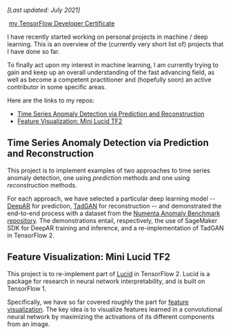 *[Last updated: July 2021]*

![]() [my TensorFlow Developer Certificate](https://www.credential.net/00b8f611-b2e9-4d65-9151-a5fd39d332ae)

I have recently started working on personal projects in machine / deep learning. This is an overview of the (currently very short list of) projects that I have done so far.

To finally act upon my interest in machine learning, I am currently trying to gain and keep up an overall understanding of the fast advancing field, as well as become a competent practitioner and (hopefully soon) an active contributor in some specific areas.

Here are the links to my repos:

- [Time Series Anomaly Detection via Prediction and Reconstruction](https://github.com/pokman/time_series_anomaly_detection)
- [Feature Visualization: Mini Lucid TF2](https://github.com/pokman/mini_lucid_tf2)



## Time Series Anomaly Detection via Prediction and Reconstruction

This project is to implement examples of two approaches to time series anomaly detection, one using *prediction* methods and one using *reconstruction* methods.

For each approach, we have selected a particular deep learning model -- [DeepAR](https://arxiv.org/abs/1704.04110) for prediction, [TadGAN](https://arxiv.org/abs/2009.07769v3) for reconstruction -- and demonstrated the end-to-end process with a dataset from the [Numenta Anomaly Benchmark repository](https://github.com/numenta/NAB). The demonstrations entail, respectively, the use of SageMaker SDK for DeepAR training and inference, and a re-implementation of TadGAN in TensorFlow 2.



## Feature Visualization: Mini Lucid TF2

This project is to re-implement part of [Lucid](https://github.com/tensorflow/lucid) in TensorFlow 2. Lucid is a package for research in neural network interpretability, and is built on TensorFlow 1.

Specifically, we have so far covered roughly the part for [feature visualization](https://distill.pub/2017/feature-visualization/). The key idea is to visualize features learned in a convolutional neural network by maximizing the activations of its different components from an image.

